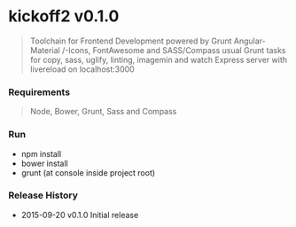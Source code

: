 # kickoff2 v0.1.0

> Toolchain for Frontend Development powered by Grunt
> Angular-Material /-Icons, FontAwesome and SASS/Compass
> usual Grunt tasks for copy, sass, uglify, linting, imagemin and watch
> Express server with livereload on localhost:3000

### Requirements
> Node, Bower, Grunt, Sass and Compass

### Run
- npm install
- bower install
- grunt (at console inside project root)

### Release History
* 2015-09-20 v0.1.0 Initial release



